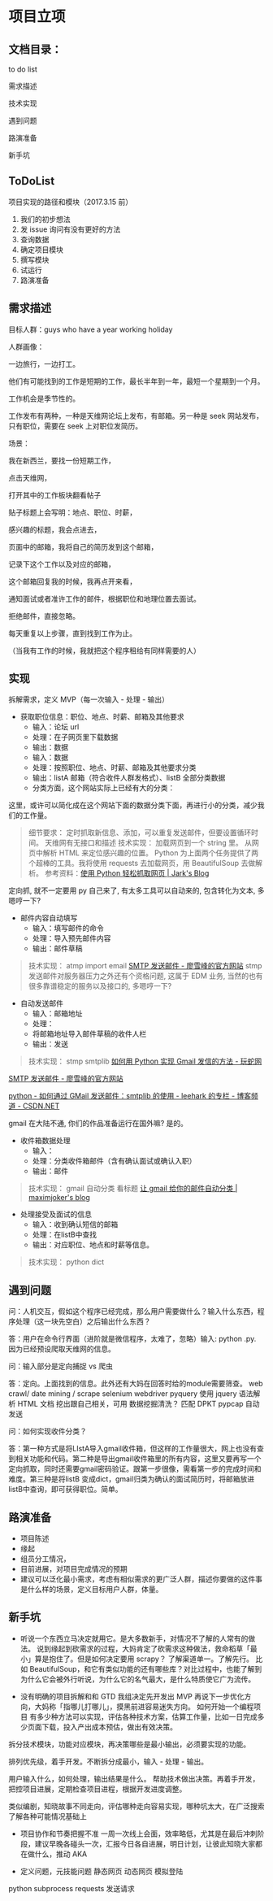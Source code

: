 # 项目立项

## 文档目录：

to do list

需求描述

技术实现

遇到问题

路演准备

新手坑

## ToDoList

项目实现的路径和模块（2017.3.15 前）
1. 我们的初步想法
2. 发 issue 询问有没有更好的方法
3. 查询数据
4. 确定项目模块
5. 撰写模块
6. 试运行
7. 路演准备

## 需求描述

目标人群：guys who have a year working holiday 

人群画像：

一边旅行，一边打工。

他们有可能找到的工作是短期的工作，最长半年到一年，最短一个星期到一个月。

工作机会是季节性的。

工作发布有两种，一种是天维网论坛上发布，有邮箱。另一种是 seek 网站发布，只有职位，需要在 seek 上对职位发简历。

场景：

我在新西兰，要找一份短期工作，

点击天维网，

打开其中的工作板块翻看帖子

贴子标题上会写明：地点、职位、时薪，

感兴趣的标题，我会点进去，

页面中的邮箱，我将自己的简历发到这个邮箱，

记录下这个工作以及对应的邮箱，

这个邮箱回复我的时候，我再点开来看，

通知面试或者准许工作的邮件，根据职位和地理位置去面试。

拒绝邮件，直接忽略。

每天重复以上步骤，直到找到工作为止。

（当我有工作的时候，我就把这个程序租给有同样需要的人）

## 实现
拆解需求，定义 MVP（每一次输入 - 处理 - 输出）

- 获取职位信息：职位、地点、时薪、邮箱及其他要求
  - 输入：论坛 url
  - 处理：在子网页里下载数据
  - 输出：数据
  - 输入：数据
  - 处理：按照职位、地点、时薪、邮箱及其他要求分类
  - 输出：listA 邮箱（符合收件人群发格式）、listB 全部分类数据
  - 分类方面，这个网站实际上已经有大的分类：

这里，或许可以简化成在这个网站下面的数据分类下面，再进行小的分类，减少我们的工作量。

> 细节要求：
定时抓取新信息、添加，可以重复发送邮件，但要设置循环时间。
天维网有无接口和描述
> 技术实现：
加载网页到一个 string 里。
从网页中解析 HTML 来定位感兴趣的位置。
Python 为上面两个任务提供了两个超棒的工具。我将使用 requests 去加载网页，用 BeautifulSoup 去做解析。
参考资料：[使用 Python 轻松抓取网页 | Jark's Blog](http://wuchong.me/blog/2014/04/24/easy-web-scraping-with-python/)

定向抓, 就不一定要用 py 自己来了, 有太多工具可以自动来的, 包含转化为文本, 多嗯哼一下?


- 邮件内容自动填写
  - 输入：填写邮件的命令
  - 处理：导入预先邮件内容
  - 输出：邮件草稿

> 技术实现：
atmp 
import email
[SMTP 发送邮件 - 廖雪峰的官方网站](http://www.liaoxuefeng.com/wiki/001374738125095c955c1e6d8bb493182103fac9270762a000/001386832745198026a685614e7462fb57dbf733cc9f3ad000)
stmp 发送邮件对服务器压力之外还有个资格问题, 这属于 EDM 业务, 当然的也有很多靠谱稳定的服务以及接口的, 多嗯哼一下?




- 自动发送邮件  
  - 输入：邮箱地址
  - 处理：
  - 将邮箱地址导入邮件草稿的收件人栏
  - 输出：发送
> 技术实现：
stmp
smtplib
[如何用 Python 实现 Gmail 发信的方法 - 玩蛇网](http://www.iplaypy.com/code/mail/m2616.html)

[SMTP 发送邮件 - 廖雪峰的官方网站](http://www.liaoxuefeng.com/wiki/001374738125095c955c1e6d8bb493182103fac9270762a000/001386832745198026a685614e7462fb57dbf733cc9f3ad000)

[python - 如何通过 GMail 发送邮件：smtplib 的使用 - leehark 的专栏 - 博客频道 - CSDN.NET](http://blog.csdn.net/leehark/article/details/7173570)

gmail 在大陆不通, 你们的作品准备运行在国外嘛?
是的。
- 收件箱数据处理
  - 输入：
  - 处理：分类收件箱邮件（含有确认面试或确认入职）
  - 输出：邮件
> 技术实现：
gmail 自动分类 看标题
[让 gmail 给你的邮件自动分类 | maximjoker's blog](https://maximjoker.wordpress.com/2009/08/28/%E8%AE%A9gmail%E7%BB%99%E4%BD%A0%E7%9A%84%E9%82%AE%E4%BB%B6%E8%87%AA%E5%8A%A8%E5%88%86%E7%B1%BB/)


- 处理接受及面试的信息
  - 输入：收到确认短信的邮箱
  - 处理：在listB中查找
  - 输出：对应职位、地点和时薪等信息。
> 技术实现：
python dict 

## 遇到问题
问：人机交互，假如这个程序已经完成，那么用户需要做什么？输入什么东西，程序处理（这一块先空白）之后输出什么东西？

答：用户在命令行界面（进阶就是微信程序，太难了，忽略）输入: python .py.    因为已经预设爬取天维网的信息。

问：输入部分是定向捕捉 vs 爬虫

答：定向。上面找到的信息。此外还有大妈在回答时给的module需要筛查。
web crawl/ date mining / scrape 
selenium webdriver
pyquery 使用 jquery 语法解析 HTML 文档
挖出跟自己相关，可用 数据挖掘清洗？ 匹配
DPKT pypcap
自动发送

问：如何实现收件分类？

答：第一种方式是将LIstA导入gmail收件箱，但这样的工作量很大，网上也没有查到相关功能和代码。第二种是导出gmail收件箱里的所有内容，这里又要再写一个定向抓取，同时还需要gmail密码验证。跟第一步很像，需看第一步的完成时间和难度。第三种是将listB 变成dict，gmail归类为确认的面试简历时，将邮箱放进listB中查询，即可获得职位。简单。


## 路演准备
- 项目陈述
- 缘起
- 组员分工情况，
- 目前进展，对项目完成情况的预期
- 建议可以泛化最小需求，考虑有相似需求的更广泛人群，描述你要做的这件事是什么样的场景，定义目标用户人群，体量。

## 新手坑
- 听说一个东西立马决定就用它。是大多数新手，对情况不了解的人常有的做法。
说到缘起到砍需求的过程，大妈肯定了砍需求这种做法，救命稻草「最小」算是抱住了。但是如何决定要用 scrapy？
了解渠道单一。了解先行。
比如 BeautifulSoup，和它有类似功能的还有哪些库？对比过程中，也能了解到为什么它会被外行听说，为什么它的名气最大，是什么特质使它广为流传。

- 没有明确的项目拆解和和 GTD
我组决定先开发出 MVP 再说下一步优化方向，大妈称「指哪儿打哪儿」，摸黑前进容易迷失方向。
如何开始一个编程项目
有多少种方法可以实现，评估各种技术方案，估算工作量，比如一日完成多少页面下载，投入产出成本预估，做出有效决策。

拆分技术模块，功能对应模块，再决策哪些是最小输出，必须要实现的功能。

排列优先级，着手开发。不断拆分成最小，输入 - 处理 - 输出。

用户输入什么，如何处理，输出结果是什么。
帮助技术做出决策。再着手开发，把控项目进展，定期检查项目进程，根据开发进度调整。

类似编剧，知晓故事不同走向，评估哪种走向容易实现，哪种坑太大，在广泛搜索了解各种可能情况基础上

- 项目协作和节奏把握不准
一周一次线上会面，效率略低，尤其是在最后冲刺阶段，建议早晚各碰头一次，汇报今日各自进展，明日计划，让彼此知晓大家都在做什么，推动 AKA


- 定义问题，元技能问题
静态网页 动态网页 模拟登陆

python subprocess
requests 发送请求


